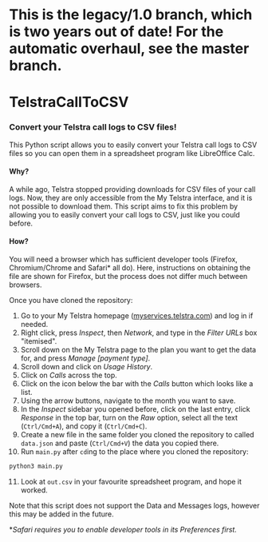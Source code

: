 # This is the legacy/1.0 branch, which is two years out of date! For the automatic overhaul, see the master branch.
 
 # TelstraCallToCSV
 ### Convert your Telstra call logs to CSV files!
 
 This Python script allows you to easily convert your Telstra call logs to CSV files so you can open them in a spreadsheet program like LibreOffice Calc.
 
 #### Why?
 A while ago, Telstra stopped providing downloads for CSV files of your call logs. Now, they are only accessible from the My Telstra interface, and it is not possible to download them. This script aims to fix this problem by allowing you to easily convert your call logs to CSV, just like you could before.
 #### How?
 You will need a browser which has sufficient developer tools (Firefox, Chromium/Chrome and Safari* all do). Here, instructions on obtaining the file are shown for Firefox, but the process does not differ much between browsers.
 
 Once you have cloned the repository:
 
 1. Go to your My Telstra homepage ([myservices.telstra.com](https://myservices.telstra.com.au)) and log in if needed.
 2. Right click, press *Inspect*, then *Network*, and type in the *Filter URLs* box "itemised".
 3. Scroll down on the My Telstra page to the plan you want to get the data for, and press *Manage [payment type]*.
 4. Scroll down and click on *Usage History*.
 5. Click on *Calls* across the top.
 6. Click on the icon below the bar with the *Calls* button which looks like a list.
 7. Using the arrow buttons, navigate to the month you want to save.
 8. In the *Inspect* sidebar you opened before, click on the last entry, click *Response* in the top bar, turn on the *Raw* option, select all the text (`Ctrl/Cmd+A`), and copy it (`Ctrl/Cmd+C`).
 9. Create a new file in the same folder you cloned the repository to called `data.json` and paste (`Ctrl/Cmd+V`) the data you copied there.
 10. Run `main.py` after `cd`ing to the place where you cloned the repository:
```bash
python3 main.py
```
 11. Look at `out.csv` in your favourite spreadsheet program, and hope it worked.
 
Note that this script does not support the Data and Messages logs, however this may be added in the future.
 
 **Safari requires you to enable developer tools in its Preferences first.*
